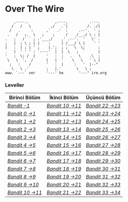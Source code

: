 # Over The Wire
```
    ,----..            ,----,          .---.
   /   /   \         ,/   .`|         /. ./|
  /   .     :      ,`   .'  :     .--'.  ' ;
 .   /   ;.  \   ;    ;     /    /__./ \ : |
.   ;   /  ` ; .'___,/    ,' .--'.  '   \' .
;   |  ; \ ; | |    :     | /___/ \ |    ' '
|   :  | ; | ' ;    |.';  ; ;   \  \;      :
.   |  ' ' ' : `----'  |  |  \   ;  `      |
'   ;  \; /  |     '   :  ;   .   \    .\  ;
 \   \  ',  /      |   |  '    \   \   ' \ |
  ;   :    /       '   :  |     :   '  |--"
   \   \ .'        ;   |.'       \   \ ;
www. `---` ver     '---' he       '---" ire.org
```

### Leveller 
|Birinci Bölüm              |İkinci Bölüm               |Üçüncü Bölüm               |
|---------------------------|---------------------------|---------------------------|
|[*Bandit  -1*][-1]         |[*Bandit 10 ->11*][10]     |[*Bandit 22 ->23*][22]     |
|[*Bandit 0 ->1*][0]        |[*Bandit 11 ->12*][11]     |[*Bandit 23 ->24*][23]     |
|[*Bandit 1 ->2*][1]        |[*Bandit 12 ->13*][12]     |[*Bandit 24 ->25*][24]     |
|[*Bandit 2 ->3*][2]        |[*Bandit 13 ->14*][13]     |[*Bandit 25 ->26*][25]     |
|[*Bandit 3 ->4*][3]        |[*Bandit 14 ->15*][14]     |[*Bandit 26 ->27*][26]     |
|[*Bandit 4 ->5*][4]        |[*Bandit 15 ->16*][15]     |[*Bandit 27 ->28*][27]     |
|[*Bandit 5 ->6*][5]        |[*Bandit 16 ->17*][16]     |[*Bandit 28 ->29*][28]     |
|[*Bandit 6 ->7*][6]        |[*Bandit 17 ->18*][17]     |[*Bandit 29 ->30*][29]     |
|[*Bandit 7 ->8*][7]        |[*Bandit 18 ->19*][18]     |[*Bandit 30 ->31*][30]     |
|[*Bandit 8 ->9*][8]        |[*Bandit 19 ->20*][19]     |[*Bandit 31 ->32*][31]     |
|[*Bandit 9 ->10*][9]       |[*Bandit 20 ->21*][20]     |[*Bandit 32 ->33*][32]     |
|[*Bandit 10 ->11*][10]     |[*Bandit 21 ->22*][21]     |[*Bandit 33 ->34*][33]     |

[-1]:https://github.com/ErsaGunTosun/OverTheWire/blob/master/bandit_-1.md
[0]:https://github.com/ErsaGunTosun/OverTheWire/blob/master/bandit_00.md
[1]:https://github.com/ErsaGunTosun/OverTheWire/blob/master/bandit_01.md
[2]:https://github.com/ErsaGunTosun/OverTheWire/blob/master/bandit_02.md
[3]:https://github.com/ErsaGunTosun/OverTheWire/blob/master/bandit_03.md
[4]:https://github.com/ErsaGunTosun/OverTheWire/blob/master/bandit_04.md
[5]:https://github.com/ErsaGunTosun/OverTheWire/blob/master/bandit_05.md
[6]:https://github.com/ErsaGunTosun/OverTheWire/blob/master/bandit_06.md
[7]:https://github.com/ErsaGunTosun/OverTheWire/blob/master/bandit_07.md
[8]:https://github.com/ErsaGunTosun/OverTheWire/blob/master/bandit_08.md
[9]:https://github.com/ErsaGunTosun/OverTheWire/blob/master/bandit_09.md
[10]:https://github.com/ErsaGunTosun/OverTheWire/blob/master/bandit_10.md
[11]:https://github.com/ErsaGunTosun/OverTheWire/blob/master/bandit_11.md
[12]:https://github.com/ErsaGunTosun/OverTheWire/blob/master/bandit_12.md
[13]:https://github.com/ErsaGunTosun/OverTheWire/blob/master/bandit_13.md
[14]:https://github.com/ErsaGunTosun/OverTheWire/blob/master/bandit_14.md
[15]:https://github.com/ErsaGunTosun/OverTheWire/blob/master/bandit_15.md
[16]:https://github.com/ErsaGunTosun/OverTheWire/blob/master/bandit_16.md
[17]:https://github.com/ErsaGunTosun/OverTheWire/blob/master/bandit_17.md
[18]:https://github.com/ErsaGunTosun/OverTheWire/blob/master/bandit_18.md
[19]:https://github.com/ErsaGunTosun/OverTheWire/blob/master/bandit_19.md
[20]:https://github.com/ErsaGunTosun/OverTheWire/blob/master/bandit_20.md
[21]:https://github.com/ErsaGunTosun/OverTheWire/blob/master/bandit_21.md
[22]:https://github.com/ErsaGunTosun/OverTheWire/blob/master/bandit_22.md
[23]:https://github.com/ErsaGunTosun/OverTheWire/blob/master/bandit_23.md
[24]:https://github.com/ErsaGunTosun/OverTheWire/blob/master/bandit_24.md
[25]:https://github.com/ErsaGunTosun/OverTheWire/blob/master/bandit_25.md
[26]:https://github.com/ErsaGunTosun/OverTheWire/blob/master/bandit_26.md
[27]:https://github.com/ErsaGunTosun/OverTheWire/blob/master/bandit_27.md
[28]:https://github.com/ErsaGunTosun/OverTheWire/blob/master/bandit_28.md
[29]:https://github.com/ErsaGunTosun/OverTheWire/blob/master/bandit_29.md
[30]:https://github.com/ErsaGunTosun/OverTheWire/blob/master/bandit_30.md
[31]:https://github.com/ErsaGunTosun/OverTheWire/blob/master/bandit_31.md
[32]:https://github.com/ErsaGunTosun/OverTheWire/blob/master/bandit_32.md
[33]:https://github.com/ErsaGunTosun/OverTheWire/blob/master/bandit_33.md